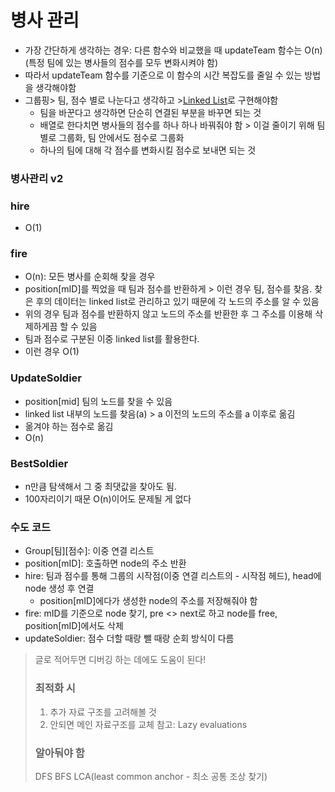 # 병사 관리
- 가장 간단하게 생각하는 경우: 다른 함수와 비교했을 때 updateTeam 함수는 O(n) (특정 팀에 있는 병사들의 점수를 모두 변화시켜야 함)
- 따라서 updateTeam 함수를 기준으로 이 함수의 시간 복잡도를 줄일 수 있는 방법을 생각해야함
- 그룹핑> 팀, 점수 별로 나눈다고 생각하고 >[Linked List](#병사)로 구현해야함
    - 팀을 바꾼다고 생각하면 단순히 연결된 부분을 바꾸면 되는 것
    - 배열로 한다치면 병사들의 점수를 하나 하나 바꿔줘야 함 > 이걸 줄이기 위해 팀 별로 그룹화, 팀 안에서도 점수로 그룹화
    - 하나의 팀에 대해 각 점수를 변화시킬 점수로 보내면 되는 것

### 병사관리 v2
### hire
- O(1)

### fire
- O(n): 모든 병사를 순회해 찾을 경우
- position[mID]를 찍었을 때 팀과 점수를 반환하게 > 이런 경우 팀, 점수를 찾음. 찾은 후의 데이터는 linked list로 관리하고 있기 때문에 각 노드의 주소를 알 수 있음
- 위의 경우 팀과 점수를 반환하지 않고 노드의 주소를 반환한 후 그 주소를 이용해 삭제하게끔 할 수 있음
- 팀과 점수로 구분된 이중 linked list를 활용한다.
- 이런 경우 O(1)

### UpdateSoldier
- position[mid] 팀의 노드를 찾을 수 있음
- linked list 내부의 노드를 찾음(a) > a 이전의 노드의 주소를 a 이후로 옮김
- 옮겨야 하는 점수로 옮김
- O(n)

### BestSoldier
- n만큼 탐색해서 그 중 최댓값을 찾아도 됨.
- 100자리이기 때문 O(n)이어도 문제될 게 없다

### 수도 코드
- Group[팀][점수]: 이중 연결 리스트
- position[mID]: 호출하면 node의 주소 반환
- hire: 팀과 점수를 통해 그룹의 시작점(이중 연결 리스트의 - 시작점 헤드), head에 node 생성 후 연결
    - position[mID]에다가 생성한 node의 주소를 저장해줘야 함
- fire: mID를 기준으로 node 찾기, pre <> next로 하고 node를 free, position[mID]에서도 삭제
- updateSoldier: 점수 더할 때랑 뺄 때랑 순회 방식이 다름


> 글로 적어두면 디버깅 하는 데에도 도움이 된다!
> ### 최적화 시
> 1. 추가 자료 구조를 고려해볼 것
> 2. 안되면 메인 자료구조를 교체
> 참고: Lazy evaluations
> ### 알아둬야 함
> DFS BFS LCA(least common anchor - 최소 공통 조상 찾기)